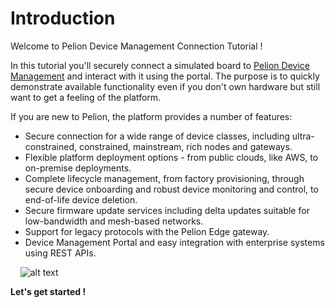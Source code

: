 # Introduction
Welcome to Pelion Device Management Connection Tutorial !

In this tutorial you'll securely connect a simulated board to [Pelion Device Management](https://www.pelion.com/iot-device-management/) and interact with it using the portal. The purpose is to quickly demonstrate available functionality even if you don't own hardware but still want to get a feeling of the platform. 

If you are new to Pelion, the platform provides a number of features:

* Secure connection for a wide range of device classes, including ultra-constrained, constrained, mainstream, rich nodes and gateways.
* Flexible platform deployment options - from public clouds, like AWS, to on-premise deployments.
* Complete lifecycle management, from factory provisioning, through secure device onboarding and robust device monitoring and control, to end-of-life device deletion.
* Secure firmware update services including delta updates suitable for low-bandwidth and mesh-based networks.
* Support for legacy protocols with the Pelion Edge gateway.
* Device Management Portal and easy integration with enterprise systems using REST APIs.

&nbsp;
&nbsp;
![alt text](https://www.pelion.com/docs/device-management/current/welcome/images/pelion-architecture.png "Pelion Architecture")


**Let's get started !**
